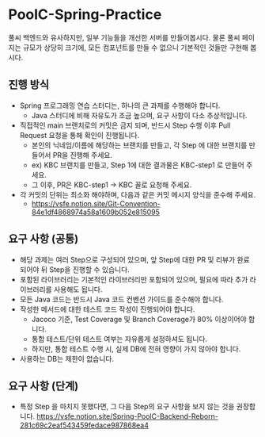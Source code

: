 # PoolC-Spring-Practice

풀씨 백엔드와 유사하지만, 일부 기능들을 개선한 서버를 만들어봅시다. 물론 풀씨 페이지는 규모가 상당히 크기에, 모든 컴포넌트를 만들 수 없으니 기본적인 것들만 구현해 봅시다.

진행 방식
---
- Spring 프로그래밍 연습 스터디는, 하나의 큰 과제를 수행해야 합니다.
    - Java 스터디에 비해 자유도가 조금 높으며, 요구 사항이 다소 추상적입니다.
- 직접적인 main 브랜치로의 커밋은 금지 되며, 반드시 Step 수행 이후 Pull Request 요청을 통해 확인이 진행됩니다.
    - 본인의 닉네임/이름에 해당하는 브랜치를 만들고, 각 Step 에 대한 브랜치를 만들어서 PR을 진행해 주세요.
    - ex) KBC 브랜치를 만들고, Step 1에 대한 결과물은 KBC-step1 로 만들어 주세요.
    - 그 이후, PR은 KBC-step1 -> KBC 꼴로 요청해 주세요.
- 각 커밋의 단위는 최소화 해야하며, 다음과 같은 커밋 메시지 양식을 준수해 주세요.
    - https://vsfe.notion.site/Git-Convention-84e1df4868974a58a1609b052e815095

요구 사항 (공통)
---
- 해당 과제는 여러 Step으로 구성되어 있으며, 앞 Step에 대한 PR 및 리뷰가 완료 되어야 뒤 Step을 진행할 수 있습니다.
- 포함된 라이브러리는 기본적인 라이브러리만 포함되어 있으며, 필요에 따라 추가 라이브러리를 사용해도 됩니다.
- 모든 Java 코드는 반드시 Java 코드 컨벤션 가이드를 준수해야 합니다.
- 작성한 메서드에 대한 테스트 코드 작성이 진행되어야 합니다.
    - Jacoco 기준, Test Coverage 및 Branch Coverage가 80% 이상이어야 합니다.
    - 통합 테스트/단위 테스트 여부는 자유롭게 설정하셔도 됩니다.
    - 하지만, 통합 테스트 수행 시, 실제 DB에 전혀 영향이 가지 않아야 합니다.
- 사용하는 DB는 제한이 없습니다.

요구 사항 (단계)
---
- 특정 Step 을 마치지 못했다면, 그 다음 Step의 요구 사항을 보지 않는 것을 권장합니다. https://vsfe.notion.site/Spring-PoolC-Backend-Reborn-281c69c2eaf543459fedace987868ea4
